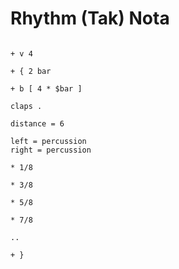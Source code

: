 # Rhythm (Tak) Nota

```scenario oscilla

+ v 4

+ { 2 bar

+ b [ 4 * $bar ]

claps .

distance = 6

left = percussion
right = percussion

* 1/8

* 3/8

* 5/8

* 7/8

..

+ }

```
